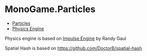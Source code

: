 # MonoGame.Particles

* [Particles](Documentation/Particles)
* [Physics Engine](Documentation/Physics)

Physics engine is based on [Impulse Engine](https://github.com/RandyGaul/ImpulseEngine) by Randy Gaul

Spatial Hash is based on https://github.com/DoctorB/spatial-hash

